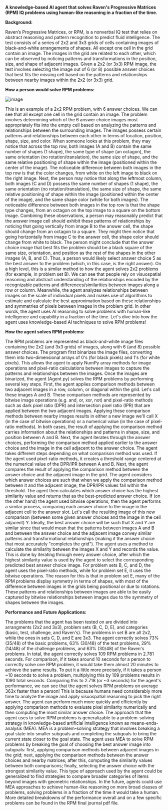 **A knowledge-based AI agent that solves Raven's Progressive Matrices (RPM) IQ problems using human-like reasoning in a fraction of the time.**

**Background:**

Raven’s Progressive Matrices, or RPM, is a nonverbal IQ test that relies on abstract reasoning and pattern recognition to predict fluid intelligence.
The test consists of a series of 2x2 and 3x3 grids of cells containing images of black-and-white arrangements of shapes.
All except one cell in the grid contain an image.
The images in the grid are related to each other, which can be observed by noticing patterns and transformations in the position, size, and shape of adjacent images.
Given a 2x2 (or 3x3) RPM image, the test involves selecting the image out of 6 (or 8) possible answer choices that best fits the missing cell based on the patterns and relationships between nearby images within the 2x2 (or 3x3) grid.

**How a person would solve RPM problems:**

![image](https://github.com/user-attachments/assets/c924784f-afc3-44d2-90a1-22e3602510e0)

This is an example of a 2x2 RPM problem, with 6 answer choices.
We can see that all except one cell in the grid contain an image.
The problem involves determining which of the 6 answer choice images most appropriately fits into the empty cell based on analyzing the patterns and relationships between the surrounding images.
The images possess certain patterns and relationships between each other in terms of location, position, shape, size, and color.
When someone looks at this problem, they may notice that across the top row, both images (A and B) contain the same number of shapes (1 shape), the same type of shape (an octagon), the same orientation (no rotation/translation), the same size of shape, and the same relative positioning of shape within the image (positioned within the center of the image).
The noticeable difference between both images in the top row is that the color changes, from white on the left image to black on the right image.
Next, the person may notice that along the leftmost column, both images (C and D) possess the same number of shapes (1 shape), the same orientation (no rotation/translation), the same size of shape, the same relative positioning of shape within the image (positioned within the center of the image), and the same shape color (white for both images).
The noticeable difference between both images in the top row is that the shape type changes, from an octagon on the top image to a square on the bottom image.
Combining these observations, a person may reasonably predict that the answer image cell should exhibit these patterns of relationships by noticing that going vertically from image B to the answer cell, the shape should change from an octagon to a square.
They might then notice that going horizontally from image C to the answer cell, the shape color should change from white to black.
The person might conclude that the answer choice image that best fits the problem should be a black square of the same size, orientation, and position as the rest of the shapes in the other images (A, B, and C).
Thus, a person would likely select answer choice 5 as the best answer to the problem (which, in this case, is the right answer).
On a high level, this is a similar method to how the agent solves 2x2 problems (for example, in problem set B).
We can see that people rely on visuospatial reasoning and abstract understanding of the relationships encoded by the recognizable patterns and differences/similarities between images along a row or column.
Meanwhile, the agent analyzes relationships between images on the scale of individual pixels and makes use of algorithms to estimate and calculate the best approximation based on these relationships and symmetries of pixels between images in the problem grid.
In other words, the agent uses AI reasoning to solve problems with human-like intelligence and capability in a fraction of the time.
Let's dive into how the agent uses knowledge-based AI techniques to solve RPM problems!

**How the agent solves RPM problems:**

The RPM problems are represented as black-and-white image files containing the 2x2 (and 3x3 grids) of images, along with 6 (and 8) possible answer choices.
The program first binarizes the image files, converting them into two-dimensional arrays of 0's (for black pixels) and 1's (for white pixels).
This allows the agent to apply NumPy array methods for image operations and pixel-ratio calculations between images to capture the patterns and relationships between the images.
Once the images are binarized, the agent (Agent.py) solves the RPM problems by performing several key steps.
First, the agent applies comparison methods between two adjacent images in a row, column, or diagonal within the grid.
Let's call these images A and B.
These comparison methods are represented by bitwise image operations (e.g. and, or, xor, not) and pixel-ratio methods such as dark pixel ratio (DPR) and intersection pixel ratio (IPR) that are applied between the two adjacent images.
Applying these comparison methods between nearby images results in either a new image we'll call X (in the case of bitwise operations) or a numerical value (in the case of pixel-ratio methods).
In both cases, the result of applying the comparison method carries information about the relationships and patterns in shape, size, and position between A and B.
Next, the agent iterates through the answer choices, performing the comparison method applied earlier to the answer choice and the image in the cell adjacent to the answer choice.
The agent takes different steps depending on what comparison method was used.
If the agent used pixel-ratio methods, it creates a threshold range centered at the numerical value of the DPR/IPR between A and B.
Next, the agent compares the result of applying the comparison method between the answer choice and the adjacent image in the grid.
The agent considers which answer choices are such that when we apply the comparison method between it and the adjacent image, the DPR/IPR values fall within the threshold.
The agent then calculates which answer choice has the highest similarity value and returns that as the best-predicted answer choice.
If (on the other hand) the agent used bitwise operations, then the agent performs a similar process, comparing each answer choice to the image in the adjacent cell to the answer slot.
Let's call the resulting image of this new comparison (between some given answer choices and the image in the cell adjacent) Y.
Ideally, the best answer choice will be such that X and Y are similar since that would mean that the patterns between images A and B and between the answer choice and the adjacent image convey similar patterns and transformational relationships (making it the answer choice that most accurately "completes the grid").
The agent uses a method to calculate the similarity between the images X and Y and records the value.
This is done by iterating through every answer choice, after which the highest similarity value is used by the agent to select the corresponding predicted best answer choice image.
For problem sets B, C, and D, the agent uses the pixel-ratio methods, while for problem set E, it uses the bitwise operations.
The reason for this is that in problem set E, many of the RPM problems display symmetry in terms of shapes, with most of the difference between images in the grids being positional or due to rotations.
These patterns and relationships between images are able to be easily captured by bitwise relationships between images due to the symmetry of shapes between the images.

**Performance and Future Applications:**

The problems that the agent has been tested on are divided into arrangments (2x2 and 3x3), problem sets (B, C, D, E), and categories (basic, test, challenge, and Raven's).
The problems in set B are all 2x2, while the ones in sets C, D, and E are 3x3.
The agent correctly solves 73% (35/48) of the basic problems, 63% (30/48) of the test problems, 29% (14/48) of the challenge problems, and 63% (30/48) of the Raven's problems.
In total, the agent correctly solves 109 RPM problems in 2.781 seconds.
For comparison, if it takes around 10 seconds for a person to correctly solve one RPM problem, it would take them almost 20 minutes to achieve the same results.
To put it a little more precisely, if it takes a person ~10 seconds to solve a problem, multiplying this by 109 problems results in 1090 total seconds.
Comparing this to 2.718 (or ~3 seconds) for the agent's performance, we can see that the agent solves RPM problems on average 363x faster than a person!
This is because humans need considerably more time to analyze the image and apply visuospatial reasoning to pick the right answer.
The agent can perform much more quickly and efficiently by applying comparison methods to evaluate pixel similarity numerically and then computing the most similar answer choice.
The approach that the agent uses to solve RPM problems is generalizable to a problem-solving strategy in knowledge-based artificial intelligence known as means-ends-analysis (MEA).
MEA is a problem-solving strategy that involves breaking a goal state into smaller subgoals and completing the subgoals to bring the current state closer to the goal state.
The agent uses MEA to solve RPM problems by breaking the goal of choosing the best answer image into subgoals: first, applying comparison methods between adjacent images in the grid; next, applying the comparison methods between the answer choices and nearby matrices; after this, computing the similarity values between both comparisons; finally, selecting the answer choice with the strongest similarity value.
This type of approach used by the agent could be generalized to find strategies to compare broader categories of items beyond images with geometric relationships.
In the future, agents could use MEA approaches to achieve human-like reasoning on more broad classes of problems, solving problems in a fraction of the time it would take a human.
More detailed breakdowns of the performance overall and on a few specific problems can be found in the RPM final journal pdf file.
